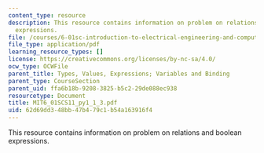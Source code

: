 ```yaml
---
content_type: resource
description: This resource contains information on problem on relations and boolean
  expressions.
file: /courses/6-01sc-introduction-to-electrical-engineering-and-computer-science-i-spring-2011/62d69dd348bb47b479c1b54a163916f4_MIT6_01SCS11_py1_1_3.pdf
file_type: application/pdf
learning_resource_types: []
license: https://creativecommons.org/licenses/by-nc-sa/4.0/
ocw_type: OCWFile
parent_title: Types, Values, Expressions; Variables and Binding
parent_type: CourseSection
parent_uid: ffa6b18b-9208-3825-b5c2-29de088ec938
resourcetype: Document
title: MIT6_01SCS11_py1_1_3.pdf
uid: 62d69dd3-48bb-47b4-79c1-b54a163916f4
---
```

This resource contains information on problem on relations and boolean expressions.